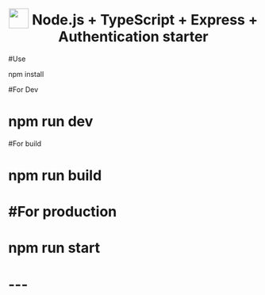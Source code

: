 <h1 align="center">
<img width="40" valign="bottom" src="https://ultimatecourses.com/static/icons/typescript.svg">
Node.js + TypeScript + Express + Authentication starter
</h1>

#Use 

npm install

#For Dev
<h1>npm run dev </h1>

#For build
<h1>npm run build<h1>

#For production 
<h1>npm run start<h1>
---
